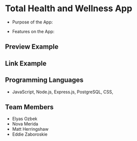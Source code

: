 # Total Health and Wellness App

* Purpose of the App: 

* Features on the App: 

## Preview Example


## Link Example


## Programming Languages
* JavaScript, Node.js, Express.js, PostgreSQL, CSS, 

## Team Members
* Elyas Ozbek
* Nova Merida
* Matt Herringshaw
* Eddie Zaboroskie
